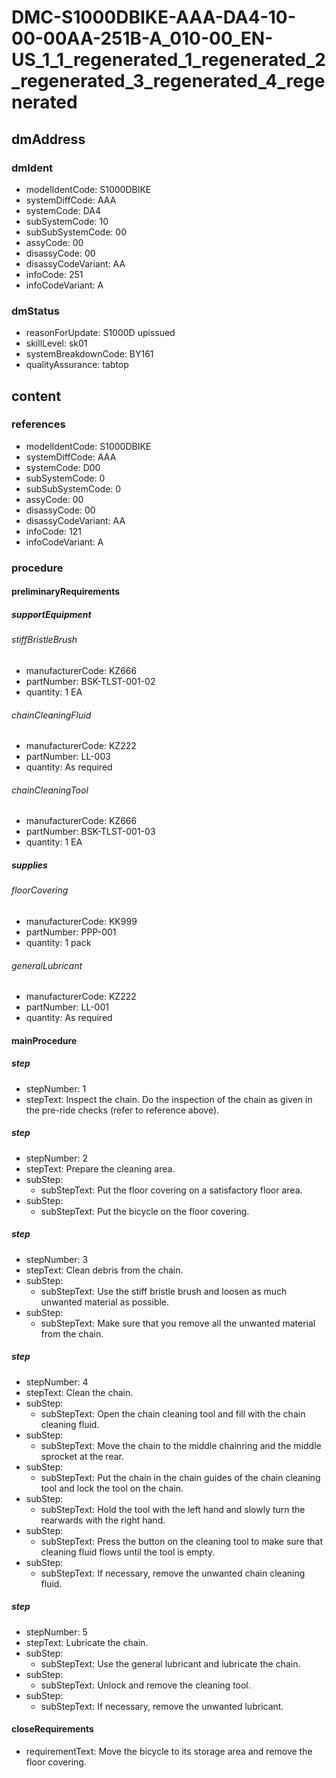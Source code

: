 # DMC-S1000DBIKE-AAA-DA4-10-00-00AA-251B-A_010-00_EN-US_1_1_regenerated_1_regenerated_2_regenerated_3_regenerated_4_regenerated

## dmAddress
### dmIdent
* modelIdentCode: S1000DBIKE
* systemDiffCode: AAA
* systemCode: DA4
* subSystemCode: 10
* subSubSystemCode: 00
* assyCode: 00
* disassyCode: 00
* disassyCodeVariant: AA
* infoCode: 251
* infoCodeVariant: A

### dmStatus
* reasonForUpdate: S1000D upissued
* skillLevel: sk01
* systemBreakdownCode: BY161
* qualityAssurance: tabtop

## content
### references
* modelIdentCode: S1000DBIKE
* systemDiffCode: AAA
* systemCode: D00
* subSystemCode: 0
* subSubSystemCode: 0
* assyCode: 00
* disassyCode: 00
* disassyCodeVariant: AA
* infoCode: 121
* infoCodeVariant: A

### procedure
#### preliminaryRequirements
##### supportEquipment
###### stiffBristleBrush
* manufacturerCode: KZ666
* partNumber: BSK-TLST-001-02
* quantity: 1 EA

###### chainCleaningFluid
* manufacturerCode: KZ222
* partNumber: LL-003
* quantity: As required

###### chainCleaningTool
* manufacturerCode: KZ666
* partNumber: BSK-TLST-001-03
* quantity: 1 EA

##### supplies
###### floorCovering
* manufacturerCode: KK999
* partNumber: PPP-001
* quantity: 1 pack

###### generalLubricant
* manufacturerCode: KZ222
* partNumber: LL-001
* quantity: As required

#### mainProcedure
##### step
* stepNumber: 1
* stepText: Inspect the chain. Do the inspection of the chain as given in the pre-ride checks (refer to reference above).

##### step
* stepNumber: 2
* stepText: Prepare the cleaning area.
* subStep:
    * subStepText: Put the floor covering on a satisfactory floor area.
* subStep:
    * subStepText: Put the bicycle on the floor covering.

##### step
* stepNumber: 3
* stepText: Clean debris from the chain.
* subStep:
    * subStepText: Use the stiff bristle brush and loosen as much unwanted material as possible.
* subStep:
    * subStepText: Make sure that you remove all the unwanted material from the chain.

##### step
* stepNumber: 4
* stepText: Clean the chain.
* subStep:
    * subStepText: Open the chain cleaning tool and fill with the chain cleaning fluid.
* subStep:
    * subStepText: Move the chain to the middle chainring and the middle sprocket at the rear.
* subStep:
    * subStepText: Put the chain in the chain guides of the chain cleaning tool and lock the tool on the chain.
* subStep:
    * subStepText: Hold the tool with the left hand and slowly turn the rearwards with the right hand.
* subStep:
    * subStepText: Press the button on the cleaning tool to make sure that cleaning fluid flows until the tool is empty.
* subStep:
    * subStepText: If necessary, remove the unwanted chain cleaning fluid.

##### step
* stepNumber: 5
* stepText: Lubricate the chain.
* subStep:
    * subStepText: Use the general lubricant and lubricate the chain.
* subStep:
    * subStepText: Unlock and remove the cleaning tool.
* subStep:
    * subStepText: If necessary, remove the unwanted lubricant.

#### closeRequirements
* requirementText: Move the bicycle to its storage area and remove the floor covering.